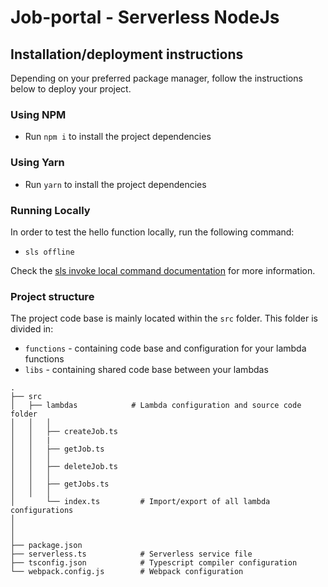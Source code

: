 # Job-portal - Serverless NodeJs


## Installation/deployment instructions

Depending on your preferred package manager, follow the instructions below to deploy your project.

### Using NPM

- Run `npm i` to install the project dependencies

### Using Yarn

- Run `yarn` to install the project dependencies


### Running Locally

In order to test the hello function locally, run the following command:

- `sls offline` 

Check the [sls invoke local command documentation](https://www.serverless.com/framework/docs/providers/aws/cli-reference/invoke-local/) for more information.



### Project structure

The project code base is mainly located within the `src` folder. This folder is divided in:

- `functions` - containing code base and configuration for your lambda functions
- `libs` - containing shared code base between your lambdas

```
.
├── src
│   ├── lambdas            # Lambda configuration and source code folder
│   │   │
│   │   ├── createJob.ts 
│   │   |
│   │   ├── getJob.ts
│   │   │
│   │   ├── deleteJob.ts
│   │   │
│   │   ├── getJobs.ts
│   │   │
│       └── index.ts         # Import/export of all lambda configurations
│   
│   
│
├── package.json
├── serverless.ts            # Serverless service file
├── tsconfig.json            # Typescript compiler configuration
└── webpack.config.js        # Webpack configuration
```

